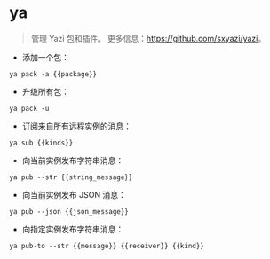 # ya

> 管理 Yazi 包和插件。
> 更多信息：<https://github.com/sxyazi/yazi>。

- 添加一个包：

`ya pack -a {{package}}`

- 升级所有包：

`ya pack -u`

- 订阅来自所有远程实例的消息：

`ya sub {{kinds}}`

- 向当前实例发布字符串消息：

`ya pub --str {{string_message}}`

- 向当前实例发布 JSON 消息：

`ya pub --json {{json_message}}`

- 向指定实例发布字符串消息：

`ya pub-to --str {{message}} {{receiver}} {{kind}}`